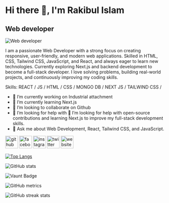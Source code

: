 # Hi there 👋, I'm Rakibul Islam
## Web developer
![Web developer](https://arturssmirnovs.github.io/github-profile-readme-generator/images/banner.png)

I am a passionate Web Developer with a strong focus on creating responsive, user-friendly, and modern web applications. Skilled in HTML, CSS, Tailwind CSS, JavaScript, and React, and always eager to learn new technologies. Currently exploring Next.js and backend development to become a full-stack developer. I love solving problems, building real-world projects, and continuously improving my coding skills.

Skills:  REACT / JS / HTML / CSS / MONGO DB / NEXT JS / TAILWIND CSS /

- 🔭 I’m currently working on Industrial attachment 
- 🌱 I’m currently learning Next.js 
- 👯 I’m looking to collaborate on Github 
- 🤔 I’m looking for help with 🤝 I’m looking for help with open-source contributions and learning Next.js to improve my full-stack development skills. 
- 💬 Ask me about Web Development, React, Tailwind CSS, and JavaScript. 


[<img src='https://cdn.jsdelivr.net/npm/simple-icons@3.0.1/icons/github.svg' alt='github' height='40'>](https://github.com/Shahariya-17)  [<img src='https://cdn.jsdelivr.net/npm/simple-icons@3.0.1/icons/facebook.svg' alt='facebook' height='40'>](https://www.facebook.com/shahariyar.rakib)  [<img src='https://cdn.jsdelivr.net/npm/simple-icons@3.0.1/icons/instagram.svg' alt='instagram' height='40'>](https://www.instagram.com/shshariyar_rakib_369/)  [<img src='https://cdn.jsdelivr.net/npm/simple-icons@3.0.1/icons/twitter.svg' alt='twitter' height='40'>](https://twitter.com/@Shahariyar50732)  [<img src='https://cdn.jsdelivr.net/npm/simple-icons@3.0.1/icons/icloud.svg' alt='website' height='40'>](shahariyar-rakib.vercel.app)  

[![Top Langs](https://github-readme-stats.vercel.app/api/top-langs/?username=Shahariya-17)](https://github.com/anuraghazra/github-readme-stats)

![GitHub stats](https://github-readme-stats.vercel.app/api?username=Shahariya-17&show_icons=true&count_private=true)  

![Vaunt Badge](https://api.vaunt.dev/v1/github/entities/Shahariya-17/contributions?format=svg&private=true)  

![GitHub metrics](https://metrics.lecoq.io/Shahariya-17)  

![GitHub streak stats](https://streak-stats.demolab.com/?user=Shahariya-17)  

